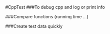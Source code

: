 #CppTest
###To debug cpp and log or print info

###Compare functions (running time ...)

###Create test data quickly


